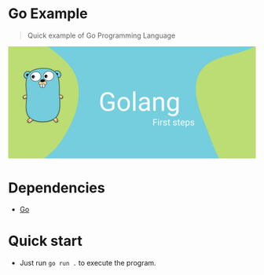 # Go Example
> Quick example of Go Programming Language

![meta header](meta/header.png)

# Dependencies

* [Go](https://golang.org/dl/)

# Quick start

* Just run `go run .` to execute the program.